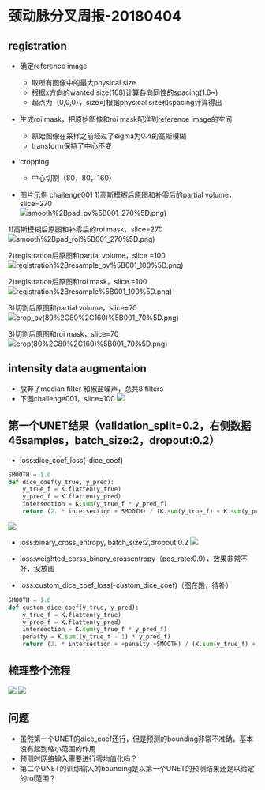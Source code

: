 # 颈动脉分叉周报-20180404

## registration

* 确定reference image
	- 取所有图像中的最大physical size
	- 根据x方向的wanted size(168)计算各向同性的spacing(1.6~)
	- 起点为（0,0,0），size可根据physical size和spacing计算得出

* 生成roi mask，把原始图像和roi mask配准到reference image的空间
	- 原始图像在采样之前经过了sigma为0.4的高斯模糊
	- transform保持了中心不变

* cropping
	- 中心切割（80，80，160）

* 图片示例 challenge001
1)高斯模糊后原图和补零后的partial volume，slice=270<br>
![](https://github.com/cirweecle/DataScience/blob/master/cta_segmentation_PXY/images/1)smooth%2Bpad_pv%5B001_270%5D.png)<br>

1)高斯模糊后原图和补零后的roi mask，slice=270<br>
![](https://github.com/cirweecle/DataScience/blob/master/cta_segmentation_PXY/images/1)smooth%2Bpad_roi%5B001_270%5D.png)<br>

2)registration后原图和partial volume，slice =100<br>
![](https://github.com/cirweecle/DataScience/blob/master/cta_segmentation_PXY/images/2)registration%2Bresample_pv%5B001_100%5D.png)<br>

2)registration后原图和roi mask，slice =100<br>
![](https://github.com/cirweecle/DataScience/blob/master/cta_segmentation_PXY/images/2)registration%2Bresample%5B001_100%5D.png)<br>

3)切割后原图和partial volume，slice=70<br>
![](https://github.com/cirweecle/DataScience/blob/master/cta_segmentation_PXY/images/3)crop_pv(80%2C80%2C160)%5B001_70%5D.png)<br>

3)切割后原图和roi mask，slice=70<br>
![](https://github.com/cirweecle/DataScience/blob/master/cta_segmentation_PXY/images/3)crop(80%2C80%2C160)%5B001_70%5D.png)<br>


## intensity data augmentaion

* 放弃了median filter 和椒盐噪声，总共8 filters
* 下图challenge001，slice=100
![](https://github.com/cirweecle/DataScience/blob/master/cta_segmentation_PXY/images/intensity_aug_001.png)

## 第一个UNET结果（validation_split=0.2，右侧数据45samples，batch_size:2，dropout:0.2）

* loss:dice_coef_loss(-dice_coef)

```python
SMOOTH = 1.0
def dice_coef(y_true, y_pred):
    y_true_f = K.flatten(y_true)
    y_pred_f = K.flatten(y_pred)
    intersection = K.sum(y_true_f * y_pred_f)
    return (2. * intersection + SMOOTH) / (K.sum(y_true_f) + K.sum(y_pred_f) + SMOOTH)
```
![](https://github.com/cirweecle/DataScience/blob/master/cta_segmentation_PXY/terriableImages/val_loss_1st_r.png)

* loss:binary_cross_entropy, batch_size:2,dropout:0.2
![](https://github.com/cirweecle/DataScience/blob/master/cta_segmentation_PXY/terriableImages/binary_cross_1st_r.png)

* loss:weighted_corss_binary_crossentropy（pos_rate:0.9），效果非常不好，没放图

* loss:custom_dice_coef_loss(-custom_dice_coef)（图在跑，待补）

```python
SMOOTH = 1.0
def custom_dice_coef(y_true, y_pred):
    y_true_f = K.flatten(y_true)
    y_pred_f = K.flatten(y_pred)
    intersection = K.sum(y_true_f * y_pred_f)
    penalty = K.sum((y_true_f - 1) * y_pred_f)
    return (2. * intersection + +penalty +SMOOTH) / (K.sum(y_true_f) + K.sum(y_pred_f) + SMOOTH)
```

## 梳理整个流程
![](https://github.com/cirweecle/DataScience/blob/master/cta_segmentation_PXY/images/first_unet.JPG)
![](https://github.com/cirweecle/DataScience/blob/master/cta_segmentation_PXY/images/second_unet.JPG)



## 问题

* 虽然第一个UNET的dice_coef还行，但是预测的bounding非常不准确，基本没有起到缩小范围的作用
* 预测时网络输入需要进行零均值化吗？
* 第二个UNET的训练输入的bounding是以第一个UNET的预测结果还是以给定的roi范围？
